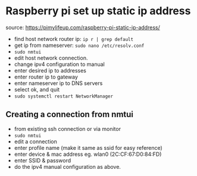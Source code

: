 # Raspberry pi set up static ip address
source: https://pimylifeup.com/raspberry-pi-static-ip-address/

- find host network router ip: `ip r | grep default`
- get ip from nameserver: `sudo nano /etc/resolv.conf`
- `sudo nmtui`
- edit host network connection.
- change ipv4 configuration to manual
- enter desired ip to addresses
- enter router ip to gateway
- enter nameserver ip to DNS servers
- select ok, and quit
- `sudo systemctl restart NetworkManager`

## Creating a connection from nmtui
- from existing ssh connection or via monitor
- `sudo nmtui`
- edit a connection
- enter profile name (make it same as ssid for easy reference)
- enter device & mac address eg. wlan0 (2C:CF:67:D0:84:FD)
- enter SSID & password
- do the ipv4 manual configuration as above.